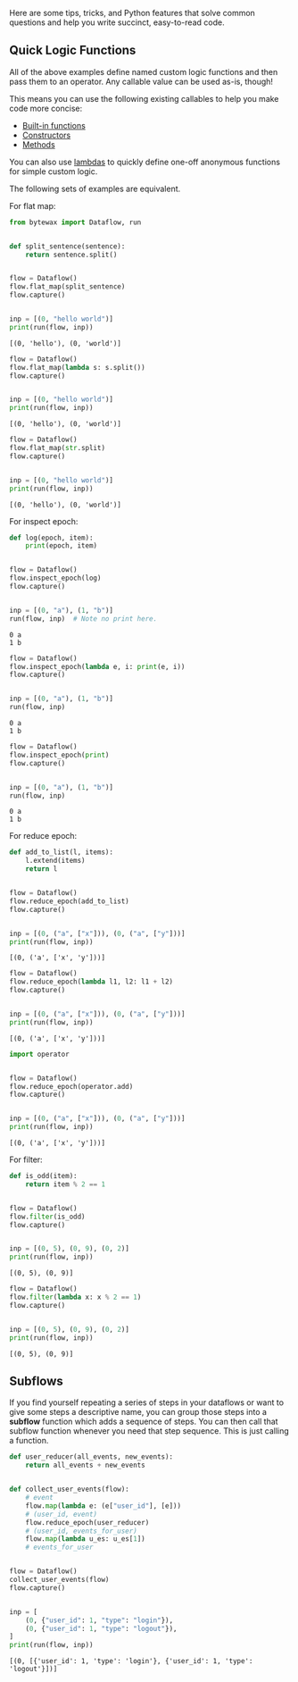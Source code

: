 Here are some tips, tricks, and Python features that solve common questions and help you write succinct, easy-to-read code.

## Quick Logic Functions

All of the above examples define named custom logic functions and then pass them to an operator.
Any callable value can be used as-is, though!

This means you can use the following existing callables to help you make code more concise:

- [Built-in functions](https://docs.python.org/3/library/functions.html)
- [Constructors](https://docs.python.org/3/tutorial/classes.html#class-objects)
- [Methods](https://docs.python.org/3/glossary.html#term-method)

You can also use [lambdas](https://docs.python.org/3/tutorial/controlflow.html#lambda-expressions) to quickly define one-off anonymous functions for simple custom logic.

The following sets of examples are equivalent.

For flat map:

```python
from bytewax import Dataflow, run


def split_sentence(sentence):
    return sentence.split()


flow = Dataflow()
flow.flat_map(split_sentence)
flow.capture()


inp = [(0, "hello world")]
print(run(flow, inp))
```

```{testoutput}
[(0, 'hello'), (0, 'world')]
```

```python
flow = Dataflow()
flow.flat_map(lambda s: s.split())
flow.capture()


inp = [(0, "hello world")]
print(run(flow, inp))
```

```{testoutput}
[(0, 'hello'), (0, 'world')]
```

```python
flow = Dataflow()
flow.flat_map(str.split)
flow.capture()


inp = [(0, "hello world")]
print(run(flow, inp))
```

```{testoutput}
[(0, 'hello'), (0, 'world')]
```

For inspect epoch:

```python
def log(epoch, item):
    print(epoch, item)


flow = Dataflow()
flow.inspect_epoch(log)
flow.capture()


inp = [(0, "a"), (1, "b")]
run(flow, inp)  # Note no print here.
```

```{testoutput}
0 a
1 b
```

```python
flow = Dataflow()
flow.inspect_epoch(lambda e, i: print(e, i))
flow.capture()


inp = [(0, "a"), (1, "b")]
run(flow, inp)
```

```{testoutput}
0 a
1 b
```

```python
flow = Dataflow()
flow.inspect_epoch(print)
flow.capture()


inp = [(0, "a"), (1, "b")]
run(flow, inp)
```

```{testoutput}
0 a
1 b
```

For reduce epoch:

```python
def add_to_list(l, items):
    l.extend(items)
    return l


flow = Dataflow()
flow.reduce_epoch(add_to_list)
flow.capture()


inp = [(0, ("a", ["x"])), (0, ("a", ["y"]))]
print(run(flow, inp))
```

```{testoutput}
[(0, ('a', ['x', 'y']))]
```

```python
flow = Dataflow()
flow.reduce_epoch(lambda l1, l2: l1 + l2)
flow.capture()


inp = [(0, ("a", ["x"])), (0, ("a", ["y"]))]
print(run(flow, inp))
```

```{testoutput}
[(0, ('a', ['x', 'y']))]
```

```python
import operator


flow = Dataflow()
flow.reduce_epoch(operator.add)
flow.capture()


inp = [(0, ("a", ["x"])), (0, ("a", ["y"]))]
print(run(flow, inp))
```

```{testoutput}
[(0, ('a', ['x', 'y']))]
```

For filter:

```python
def is_odd(item):
    return item % 2 == 1


flow = Dataflow()
flow.filter(is_odd)
flow.capture()


inp = [(0, 5), (0, 9), (0, 2)]
print(run(flow, inp))
```

```{testoutput}
[(0, 5), (0, 9)]
```

```python
flow = Dataflow()
flow.filter(lambda x: x % 2 == 1)
flow.capture()


inp = [(0, 5), (0, 9), (0, 2)]
print(run(flow, inp))
```

```{testoutput}
[(0, 5), (0, 9)]
```

## Subflows

If you find yourself repeating a series of steps in your dataflows or want to give some steps a descriptive name, you can group those steps into a **subflow** function which adds a sequence of steps.
You can then call that subflow function whenever you need that step sequence.
This is just calling a function.

```python
def user_reducer(all_events, new_events):
    return all_events + new_events


def collect_user_events(flow):
    # event
    flow.map(lambda e: (e["user_id"], [e]))
    # (user_id, event)
    flow.reduce_epoch(user_reducer)
    # (user_id, events_for_user)
    flow.map(lambda u_es: u_es[1])
    # events_for_user


flow = Dataflow()
collect_user_events(flow)
flow.capture()


inp = [
    (0, {"user_id": 1, "type": "login"}),
    (0, {"user_id": 1, "type": "logout"}),
]
print(run(flow, inp))
```

```{testoutput}
[(0, [{'user_id': 1, 'type': 'login'}, {'user_id': 1, 'type': 'logout'}])]
```
